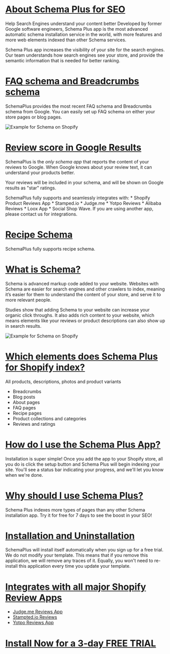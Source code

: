 
# [About Schema Plus for SEO](https://apps.shopify.com/schema-plus)
Help Search Engines understand your content better
Developed by former Google software engineers, Schema Plus app is the most advanced automatic schema installation service in the world, with more features and more web elements indexed than other Schema services.

Schema Plus app increases the visibility of your site for the search engines. Our team understands how search engines see your store, and provide the semantic information that is needed for better ranking.

# [FAQ schema and Breadcrumbs schema](https://apps.shopify.com/schema-plus)
SchemaPlus provides the most recent FAQ schema and Breadcrumbs schema from Google. You can easily set up FAQ schema on either your store pages or blog pages.

![Example for Schema on Shopify](https://github.com/schema-plus/schemaplus-for-shopify/blob/master/SchemaPlus_RichSnippets.png "SchemaPlus App for Shopify")


# [Review score in Google Results](https://apps.shopify.com/schema-plus)
SchemaPlus is the *only schema app* that reports the content of your reviews to Google. When Google knows about your review text, it can understand your products better.

Your reviews will be included in your schema, and will be shown on Google results as "star" ratings.

SchemaPlus fully supports and seamlessly integrates with: * Shopify Product Reviews App * Stamped.io * Judge.me * Yotpo Reviews * Alibaba Reviews * Loox App * Social Shop Wave. If you are using another app, please contact us for integrations.

# [Recipe Schema](https://apps.shopify.com/schema-plus)
SchemaPlus fully supports recipe schema.

# [What is Schema?](https://apps.shopify.com/schema-plus)
Schema is advanced markup code added to your website. Websites with Schema are easier for search engines and other crawlers to index, meaning it’s easier for them to understand the content of your store, and serve it to more relevant people.

Studies show that adding Schema to your website can increase your organic click throughs.
It also adds rich content to your website, which means elements like your reviews or product descriptions can also show up in search results.

![Example for Schema on Shopify](https://github.com/schema-plus/schemaplus-for-shopify/raw/master/431c9a33cdb89edf57bf8a60d26d58ab.png "SchemaPlus App for Shopify")

# [Which elements does Schema Plus for Shopify index?](https://apps.shopify.com/schema-plus)
All products, descriptions, photos and product variants
* Breadcrumbs
* Blog posts
* About pages
* FAQ pages
* Recipe pages
* Product collections and categories
* Reviews and ratings

# [How do I use the Schema Plus App?](https://apps.shopify.com/schema-plus)
Installation is super simple! Once you add the app to your Shopify store, all you do is click the setup button and Schema Plus will begin indexing your site. You'll see a status bar indicating your progress, and we'll let you know when we're done.

# [Why should I use Schema Plus?](https://apps.shopify.com/schema-plus)
Schema Plus indexes more types of pages than any other Schema installation app. Try it for free for 7 days to see the boost in your SEO!

# [Installation and Uninstallation](https://apps.shopify.com/schema-plus)
SchemaPlus will install itself automatically when you sign up for a free trial. We do not modify your template. This means that if you remove this application, we will remove any traces of it. Equally, you won't need to re-install this application every time you update your template.

# [Integrates with all major Shopify Review Apps](https://apps.shopify.com/schema-plus)
* [Judge.me Reviews App](https://apps.shopify.com/judgeme)
* [Stampted.io Reviews](https://apps.shopify.com/product-reviews-addon)
* [Yotpo Reviews App](https://apps.shopify.com/yotpo-social-reviews)

# [Install Now for a 3-day FREE TRIAL](https://apps.shopify.com/schema-plus)
